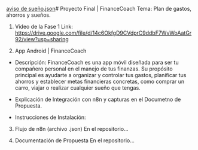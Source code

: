 [aviso de sueño.json](https://github.com/user-attachments/files/23113381/aviso.de.sueno.json)# Proyecto Final | FinanceCoach
Tema: Plan de gastos, ahorros y sueños.

1. Video de la Fase 1
Link: https://drive.google.com/file/d/14c6OkfgD9CVdprC9ddbF7WvWoAatGr92/view?usp=sharing

2. App Android | FinanceCoach
  - Descripción: FinanceCoach es una app móvil diseñada para ser tu compañero personal en el manejo de tus finanzas. Su propósito principal es ayudarte a organizar y controlar tus gastos, planificar tus ahorros y establecer metas financieras concretas, como comprar un carro, viajar o realizar cualquier sueño que tengas.

  - Explicación de Integración con n8n y capturas en el Documetno de Propuesta.

  - Instrucciones de Instalación:

3. Flujo de n8n (archivo .json)
En el repositorio...

4. Documentación de Propuesta
En el repositorio...
